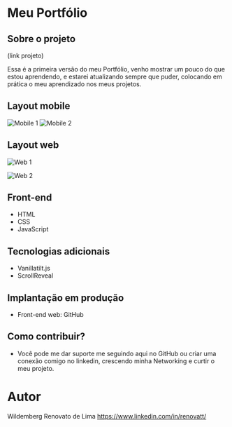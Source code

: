 # Meu Portfólio 

## Sobre o projeto

(link projeto)

Essa é a primeira versão do meu Portfólio, venho mostrar um pouco do que estou aprendendo, e estarei atualizando sempre que puder, colocando em prática o meu aprendizado nos meus projetos.

## Layout mobile
![Mobile 1](link) ![Mobile 2](link)

## Layout web
![Web 1](link)

![Web 2](link)

## Front-end
- HTML
- CSS 
- JavaScript

## Tecnologias adicionais
- Vanillatilt.js
- ScrollReveal

## Implantação em produção
- Front-end web: GitHub

## Como contribuir?
- Você pode me dar suporte me seguindo aqui no GitHub ou criar uma conexão comigo no linkedin, crescendo minha Networking e curtir o meu projeto.

# Autor

Wildemberg Renovato de Lima
https://www.linkedin.com/in/renovatt/
